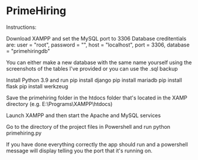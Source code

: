 # PrimeHiring
Instructions:

Download XAMPP and set the MySQL port to 3306
Database creditentials are:
    user = "root",
    password = "",
    host = "localhost",
    port = 3306,
    database = "primehiringdb"
    
You can either make a new database with the same name yourself using the screenshots of the tables I've provided or you can use the .sql backup   

Install Python 3.9 and run 
pip install django
pip install mariadb
pip install flask
pip install werkzeug

Save the primehiring folder in the htdocs folder that's located in the XAMP directory (e.g. E:\Programs\XAMPP\htdocs)



Launch XAMPP and then start the Apache and MySQL services

Go to the directory of the project files in Powershell and run python primehiring.py

If you have done everything correctly the app should run and a powershell message will display telling you the port that it's running on.
